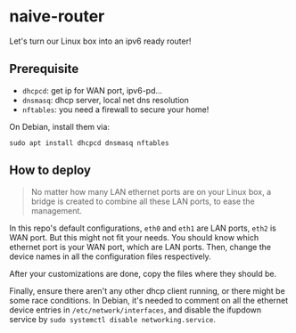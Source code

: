 # naive-router

Let's turn our Linux box into an ipv6 ready router!

## Prerequisite 
* `dhcpcd`: get ip for WAN port, ipv6-pd...
* `dnsmasq`: dhcp server, local net dns resolution
* `nftables`: you need a firewall to secure your home!

On Debian, install them via:
```shell
sudo apt install dhcpcd dnsmasq nftables
```

## How to deploy
> No matter how many LAN ethernet ports are on your Linux box, a bridge is created to combine all these LAN ports, to ease the management.

In this repo's default configurations, `eth0` and `eth1` are LAN ports, `eth2` is WAN port. But this might not fit your needs. You should know which ethernet port is your WAN port, which are LAN ports. Then, change the device names in all the configuration files respectively.

After your customizations are done, copy the files where they should be.

Finally, ensure there aren't any other dhcp client running, or there might be some race conditions. In Debian, it's needed to comment on all the ethernet device entries in `/etc/network/interfaces`, and disable the ifupdown service by `sudo systemctl disable networking.service`.
